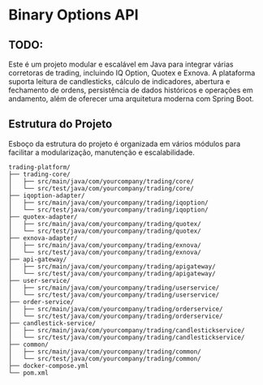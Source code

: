 # Binary Options API

## TODO: 
Este é um projeto modular e escalável em Java para integrar várias corretoras de trading, incluindo IQ Option, Quotex e Exnova. A plataforma suporta leitura de candlesticks, cálculo de indicadores, abertura e fechamento de ordens, persistência de dados históricos e operações em andamento, além de oferecer uma arquitetura moderna com Spring Boot.

## Estrutura do Projeto

Esboço da estrutura do projeto é organizada em vários módulos para facilitar a modularização, manutenção e escalabilidade.

```plaintext
trading-platform/
├── trading-core/
│   ├── src/main/java/com/yourcompany/trading/core/
│   └── src/test/java/com/yourcompany/trading/core/
├── iqoption-adapter/
│   ├── src/main/java/com/yourcompany/trading/iqoption/
│   └── src/test/java/com/yourcompany/trading/iqoption/
├── quotex-adapter/
│   ├── src/main/java/com/yourcompany/trading/quotex/
│   └── src/test/java/com/yourcompany/trading/quotex/
├── exnova-adapter/
│   ├── src/main/java/com/yourcompany/trading/exnova/
│   └── src/test/java/com/yourcompany/trading/exnova/
├── api-gateway/
│   ├── src/main/java/com/yourcompany/trading/apigateway/
│   └── src/test/java/com/yourcompany/trading/apigateway/
├── user-service/
│   ├── src/main/java/com/yourcompany/trading/userservice/
│   └── src/test/java/com/yourcompany/trading/userservice/
├── order-service/
│   ├── src/main/java/com/yourcompany/trading/orderservice/
│   └── src/test/java/com/yourcompany/trading/orderservice/
├── candlestick-service/
│   ├── src/main/java/com/yourcompany/trading/candlestickservice/
│   └── src/test/java/com/yourcompany/trading/candlestickservice/
├── common/
│   ├── src/main/java/com/yourcompany/trading/common/
│   └── src/test/java/com/yourcompany/trading/common/
├── docker-compose.yml
└── pom.xml
